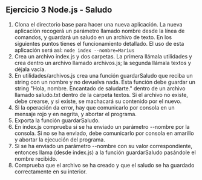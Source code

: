 ## Ejercicio 3 Node.js - Saludo

1. Clona el directorio base para hacer una nueva aplicación. La nueva aplicación recogerá un parámetro llamado nombre desde la línea de comandos, y guardará un saludo en un archivo de texto. En los siguientes puntos tienes el funcionamiento detallado. El uso de esta aplicación será así:
   `node index --nombre=Marius`
2. Crea un archivo index.js y dos carpetas. La primera llámala utilidades y crea dentro un archivo llamado archivos.js; la segunda llámala textos y déjala vacía.
3. En utilidades/archivos.js crea una función guardarSaludo que reciba un string con un nombre y no devuelva nada. Esta función debe guardar un string "Hola, nombre. Encantado de saludarte." dentro de un archivo llamado saludo.txt dentro de la carpeta textos. Si el archivo no existe, debe crearse, y si existe, se machacará su contenido por el nuevo.
4. Si la operación da error, hay que comunicarlo por consola en un mensaje rojo y en negrita, y abortar el programa.
5. Exporta la función guardarSaludo.
6. En index.js comprueba si se ha enviado un parámetro --nombre por la consola. Si no se ha enviado, debe comunicarlo por consola en amarillo y abortar la ejecución del programa.
7. Si se ha enviado un parámetro --nombre con su valor correspondiente, entonces llama (desde index.js) a la función guardarSaludo pasándole el nombre recibido.
8. Comprueba que el archivo se ha creado y que el saludo se ha guardado correctamente en su interior.
